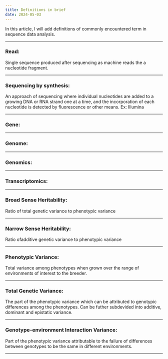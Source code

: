 ```yaml
---
title: Definitions in brief
date: 2024-05-03
---
```


In this article, I will add definitions of commonly encountered term in sequence data analysis.

***

### Read: 
Single sequence produced after sequencing as machine reads the a nucleotide fragment.

***

### Sequencing by synthesis: 
 An approach of sequencing where individual nucleotides are added to a growing DNA or RNA strand one at a time, and the incorporation of each nucleotide is detected by fluorescence or other means. Ex: Illumina
 
***

### Gene: 


***

### Genome: 


***

### Genomics: 

***

### Transcriptomics: 

***
### Broad Sense Heritability:
Ratio of total genetic variance to phenotypic variance

***

### Narrow Sense Heritability:
Ratio ofadditive genetic variance to phenotypic variance

***

### Phenotypic Variance:
Total variance among phenotypes when grown over the range of environments of interest to the breeder.

***

### Total Genetic Variance:
The part of the phenotypic variance which can be attributed to genotypic differences among the phenotypes. Can be futher subdevided into additive, dominant and epistatic variance.

***

### Genotype-environment Interaction Variance:
Part of the phenotypic variance attributable to the failure of differences between genotypes to be the same in different environments.

***

### 

